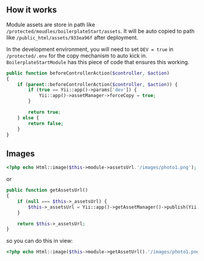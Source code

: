 ## How it works
Module assets are store in path like `/protected/moudles/boilerplateStart/assets`. It will be auto copied to path like `/public_html/assets/933ea96f` after deployment.

In the development environment, you will need to set `DEV = true` in `/protected/.env` for the copy mechanism to auto kick in. `BoilerplateStartModule` has this piece of code that ensures this working.
```php
public function beforeControllerAction($controller, $action)
{
    if (parent::beforeControllerAction($controller, $action)) {
        if (true == Yii::app()->params['dev']) {
            Yii::app()->assetManager->forceCopy = true;
        }

        return true;
    } else {
        return false;
    }
}
```

## Images
```php
<?php echo Html::image($this->module->assetsUrl.'/images/photo1.png'); ?>
```

or
```php
public function getAssetsUrl()
{
    if (null === $this->_assetsUrl) {
        $this->_assetsUrl = Yii::app()->getAssetManager()->publish(Yii::getPathOfAlias('ekyc.assets'));
    }

    return $this->_assetsUrl;
}
```
so you can do this in view:
```php
<?php echo Html::image($this->module->getAssetUrl().'/images/photo1.png'); ?>
```